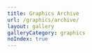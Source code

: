 ```yaml
---
title: Graphics Archive
url: /graphics/archive/
layout: gallery
galleryCategory: graphics
noIndex: true
---
```

